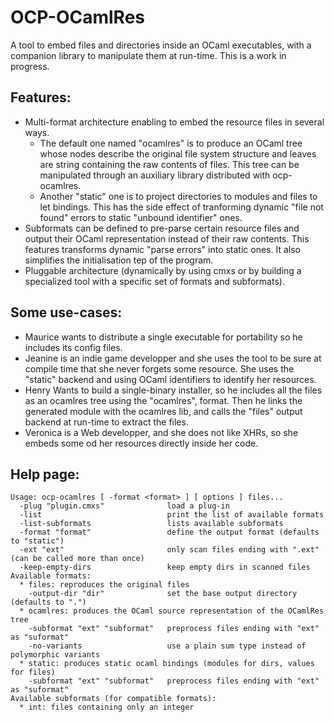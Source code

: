 OCP-OCamlRes
============

A tool to embed files and directories inside an OCaml executables, with a companion library to manipulate them at run-time. This is a work in progress.


Features:
---------
  - Multi-format architecture enabling to embed the resource files in several ways.
    * The default one named "ocamlres" is to produce an OCaml tree whose nodes describe the original file system structure and leaves are string containing the raw contents of files. This tree can be manipulated through an auxiliary library distributed with ocp-ocamlres.
    * Another "static" one is to project directories to modules and files to let bindings. This has the side effect of tranforming dynamic "file not found" errors to static "unbound identifier" ones.
  - Subformats can be defined to pre-parse certain resource files and output their OCaml representation instead of their raw contents. This features transforms dynamic "parse errors" into static ones. It also simplifies the initialisation tep of the program.
  - Pluggable architecture (dynamically by using cmxs or by building a specialized tool with a specific set of formats and subformats).

Some use-cases:
---------------
 * Maurice wants to distribute a single executable for portability so he includes its config files.
 * Jeanine is an indie game developper and she uses the tool to be sure at compile time that she never forgets some resource. She uses the "static" backend and using OCaml identifiers to identify her resources.
 * Henry Wants to build a single-binary installer, so he includes all the files as an ocamlres tree using the "ocamlres", format. Then he links the generated module with the ocamlres lib, and calls the "files" output backend at run-time to extract the files.
 * Veronica is a Web developper, and she does not like XHRs, so she embeds some od her resources directly inside her code.

Help page:
----------
```
Usage: ocp-ocamlres [ -format <format> ] [ options ] files...
  -plug "plugin.cmxs"              load a plug-in
  -list                            print the list of available formats
  -list-subformats                 lists available subformats
  -format "format"                 define the output format (defaults to "static")
  -ext "ext"                       only scan files ending with ".ext" (can be called more than once)
  -keep-empty-dirs                 keep empty dirs in scanned files
Available formats:
  * files: reproduces the original files
    -output-dir "dir"              set the base output directory (defaults to ".")
  * ocamlres: produces the OCaml source representation of the OCamlRes tree
    -subformat "ext" "subformat"   preprocess files ending with "ext" as "suformat"
    -no-variants                   use a plain sum type instead of polymorphic variants
  * static: produces static ocaml bindings (modules for dirs, values for files)
    -subformat "ext" "subformat"   preprocess files ending with "ext" as "suformat"
Available subformats (for compatible formats):
  * int: files containing only an integer
```
